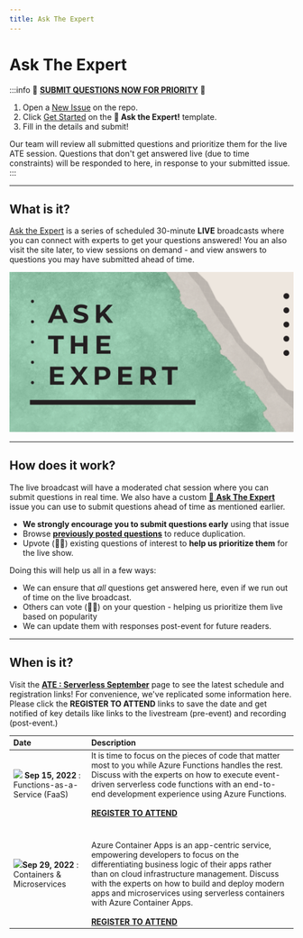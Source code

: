 ```yaml
---
title: Ask The Expert
---
```


# Ask The Expert

:::info 🚨 [**SUBMIT QUESTIONS NOW FOR PRIORITY**](https://github.com/Azure/Cloud-Native/issues/new?assignees=&labels=ask+the+expert&template=---ask-the-expert-.md&title=%5BAsk+The+Expert%5D++) 🚨

 1. Open a [New Issue](https://github.com/Azure/Cloud-Native/issues/new/choose) on the repo.
 2. Click [Get Started](https://github.com/Azure/Cloud-Native/issues/new?assignees=&labels=ask+the+expert&template=---ask-the-expert-.md&title=%5BAsk+The+Expert%5D++) on the **🎤 Ask the Expert!** template.
 3. Fill in the details and submit!

Our team will review all submitted questions and prioritize them for the live ATE session. Questions that don't get answered live (due to time constraints) will be responded to here, in response to your submitted issue.
:::

---

## What is it?

[Ask the Expert](https://docs.microsoft.com/en-us/shows/Ask-the-Expert/?WT.mc_id=javascript-74010-ninarasi) is a series of scheduled 30-minute **LIVE** broadcasts where you can connect with experts to get your questions answered! You an also visit the site later, to view sessions on demand - and view answers to questions you may have submitted ahead of time.

![](../../../static/img/banners/serverless-ate.png)

---

## How does it work?

The live broadcast will have a moderated chat session where you can submit questions in real time. We also have a custom [🎤 **Ask The Expert**](https://github.com/Azure/Cloud-Native/issues/new?assignees=&labels=ask+the+expert&template=---ask-the-expert-.md&title=%5BAsk+The+Expert%5D++) issue you can use to submit questions ahead of time as mentioned earlier.

* **We strongly encourage you to submit questions early** using that issue
* Browse [**previously posted questions**](https://github.com/Azure/Cloud-Native/issues?q=+is%3Aissue+label%3A%22ask+the+expert%22+) to reduce duplication. 
* Upvote (👍🏽) existing questions of interest to **help us prioritize them** for the live show.

Doing this will help us all in a few ways:
 * We can ensure that _all_ questions get answered here, even if we run out of time on the live broadcast.
 * Others can vote (👍🏽) on your question - helping us prioritize them live based on popularity
 * We can update them with responses post-event for future readers.



---

## When is it?

Visit the [**ATE : Serverless September**](https://aka.ms/ATEonLearn) page to see the latest schedule and registration links! For convenience, we've replicated some information here. Please click the **REGISTER TO ATTEND** links to save the date and get notified of key details like links to the livestream (pre-event) and recording (post-event.)

| Date | Description | 
|:---|:---|
| ![](https://docs.microsoft.com/en-us/events/learn-events/Ask-the-expert/media/sept15-thumbnail.png?WT.mc_id=javascript-74010-ninarasi) **Sep 15, 2022** : Functions-as-a-Service (FaaS) |  It is time to focus on the pieces of code that matter most to you while Azure Functions handles the rest. Discuss with the experts on how to execute event-driven serverless code functions with an end-to-end development experience using Azure Functions. <br/><br/> [**REGISTER TO ATTEND**](https://reactor.microsoft.com/reactor/events/17000/?WT.mc_id=javascript-74010-ninarasi)  |
| ![](https://docs.microsoft.com/en-us/events/learn-events/Ask-the-expert/media/sept29-thumbnail.png?WT.mc_id=javascript-74010-ninarasi)**Sep 29, 2022** : Containers & Microservices | <br/><br/> Azure Container Apps is an app-centric service, empowering developers to focus on the differentiating business logic of their apps rather than on cloud infrastructure management. Discuss with the experts on how to build and deploy modern apps and microservices using serverless containers with Azure Container Apps. <br/><br/> [**REGISTER TO ATTEND**](https://reactor.microsoft.com/reactor/events/17004/?WT.mc_id=javascript-74010-ninarasi) |